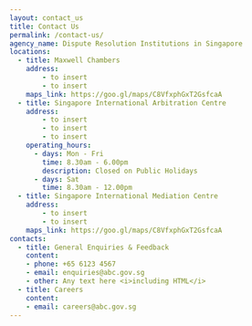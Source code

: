 ```yaml
---
layout: contact_us
title: Contact Us
permalink: /contact-us/
agency_name: Dispute Resolution Institutions in Singapore
locations:
  - title: Maxwell Chambers  
    address:
        - to insert
        - to insert
    maps_link: https://goo.gl/maps/C8VfxphGxT2GsfcaA 
  - title: Singapore International Arbitration Centre
    address:
        - to insert
        - to insert
        - to insert
    operating_hours:
      - days: Mon - Fri
        time: 8.30am - 6.00pm
        description: Closed on Public Holidays
      - days: Sat
        time: 8.30am - 12.00pm
  - title: Singapore International Mediation Centre
    address:
        - to insert
        - to insert
    maps_link: https://goo.gl/maps/C8VfxphGxT2GsfcaA
contacts:
  - title: General Enquiries & Feedback
    content:
    - phone: +65 6123 4567
    - email: enquiries@abc.gov.sg
    - other: Any text here <i>including HTML</i>
  - title: Careers
    content:
    - email: careers@abc.gov.sg
---
```

